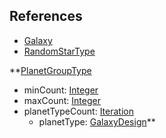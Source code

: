 ## References
  * [Galaxy](EntrenchmentGalaxy.md)
  * [RandomStarType](EntrenchmentRandomStarType.md)

**[PlanetGroupType](EntrenchmentPlanetGroupType.md)
  * minCount: [Integer](Integer.md)
  * maxCount: [Integer](Integer.md)
  * planetTypeCount: [Iteration](Iteration.md)
    * planetType: [GalaxyDesign](GalaxyDesign.md)**
